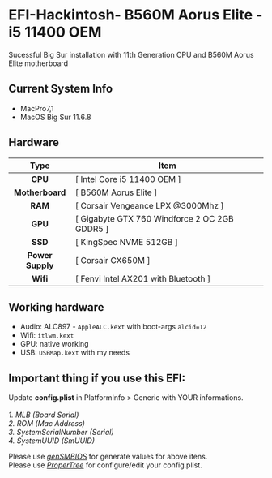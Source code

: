 # EFI-Hackintosh- B560M Aorus Elite - i5 11400 OEM

Sucessful Big Sur installation with 11th Generation CPU and B560M Aorus Elite motherboard

## Current System Info
- MacPro7,1
- MacOS Big Sur 11.6.8

## Hardware

|       Type       | Item                                          |
| :--------------: | --------------------------------------------- |
|     **CPU**      | [ Intel Core i5 11400 OEM ]                   |
| **Motherboard**  | [ B560M Aorus Elite ]                         |
|     **RAM**      | [ Corsair Vengeance LPX @3000Mhz ]            |
|     **GPU**      | [ Gigabyte GTX 760 Windforce 2 OC 2GB GDDR5 ] |
|     **SSD**      | [ KingSpec NVME 512GB ]                       |
| **Power Supply** | [ Corsair CX650M ]                            |
|     **Wifi**     | [ Fenvi Intel AX201 with Bluetooth ]          |

## Working hardware

- Audio: ALC897 - `AppleALC.kext` with boot-args `alcid=12`
- Wifi: `itlwm.kext`
- GPU: native working
- USB: `USBMap.kext` with my needs

## Important thing if you use this EFI:
Update **config.plist** in PlatformInfo > Generic with YOUR informations.
<br><br>
*1. MLB (Board Serial)
<br>
2. ROM (Mac Address)
<br>
3. SystemSerialNumber (Serial)
<br>
4. SystemUUID (SmUUID)*

Please use [*genSMBIOS*](https://github.com/corpnewt/GenSMBIOS/archive/refs/heads/master.zip) for generate values for above itens.
<br>
Please use [*ProperTree*](https://github.com/corpnewt/ProperTree/archive/refs/heads/master.zip) for configure/edit your config.plist.
